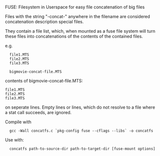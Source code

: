 FUSE: Filesystem in Userspace for easy file concatenation of big files

Files with the string "-concat-" anywhere in the filename are considered 
concatenation description special files.

They contain a file list, which, when mounted as a fuse file system
will turn these files into concatenations of the contents of the
contained files.

e.g.

```
  file1.MTS
  file2.MTS
  file3.MTS

  bigmovie-concat-file.MTS
```

contents of bigmovie-concat-file.MTS:

```
file1.MTS
file2.MTS
file3.MTS
```

on seperate lines. Empty lines or lines, which do not resolve to a file where
a stat call succeeds, are ignored.

Compile with

```
  gcc -Wall concatfs.c `pkg-config fuse --cflags --libs` -o concatfs
```

Use with:

```
  concatfs path-to-source-dir path-to-target-dir [fuse-mount options]
```

